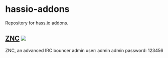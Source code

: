 # hassio-addons

Repository for hass.io addons.

## [ZNC](https://github.com/torvitas/hassio-addons-znc/tree/master/znc) [![](https://images.microbadger.com/badges/version/arm32v6/znc.svg)](https://microbadger.com/images/arm32v6/znc "ZNC")

ZNC, an advanced IRC bouncer
admin user: admin
admin password: 123456

